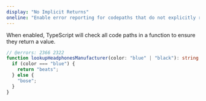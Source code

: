 ```yaml
---
display: "No Implicit Returns"
oneline: "Enable error reporting for codepaths that do not explicitly return in a function."
---
```


When enabled, TypeScript will check all code paths in a function to ensure they return a value.

```ts 
// @errors: 2366 2322
function lookupHeadphonesManufacturer(color: "blue" | "black"): string {
  if (color === "blue") {
    return "beats";
  } else {
    "bose";
  }
}
```
